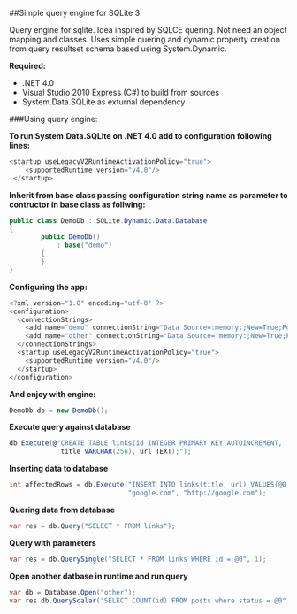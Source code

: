 ##Simple query engine for SQLite 3

Query engine for sqlite. Idea inspired by SQLCE quering. Not need an object mapping and classes.
Uses simple quering and dynamic property creation from query resultset schema based using System.Dynamic.

**Required:**

- .NET 4.0
- Visual Studio 2010 Express (C#) to build from sources
- System.Data.SQLite as exturnal dependency

###Using query engine:

**To run System.Data.SQLite on .NET 4.0 add to configuration following lines:**

```csharp
<startup useLegacyV2RuntimeActivationPolicy="true">
    <supportedRuntime version="v4.0"/>
 </startup>
```
 
**Inherit from base class passing configuration string name as parameter 
to contructor in base class as follwing:**

```csharp
public class DemoDb : SQLite.Dynamic.Data.Database
{
        public DemoDb()
            : base("demo")
        {        
        }
}
```

**Configuring the app:**

```csharp
<?xml version="1.0" encoding="utf-8" ?>
<configuration>
  <connectionStrings>
    <add name="demo" connectionString="Data Source=:memory:;New=True;Pooling=True;Max Pool Size=1;Journal Mode=Off;Version=3;" />
    <add name="other" connectionString="Data Source=:memory:;New=True;Pooling=True;Max Pool Size=1;Journal Mode=Off;Version=3;" />
  </connectionStrings>
  <startup useLegacyV2RuntimeActivationPolicy="true">
    <supportedRuntime version="v4.0"/>
  </startup>
</configuration>
```

**And enjoy with engine:**

```csharp
DemoDb db = new DemoDb();
```

**Execute query against database**

```csharp
db.Execute(@"CREATE TABLE links(id INTEGER PRIMARY KEY AUTOINCREMENT, 
             title VARCHAR(256), url TEXT);");
```

**Inserting data to database**

```csharp
int affectedRows = db.Execute("INSERT INTO links(title, url) VALUES(@0, @1)", 
                              "google.com", "http://google.com");
```

**Quering data from database**

```csharp
var res = db.Query("SELECT * FROM links");            
```

**Query with parameters**
```csharp
var res = db.QuerySingle("SELECT * FROM links WHERE id = @0", 1);
```

**Open another datbase in runtime and run query**
```csharp
var db = Database.Open("other");
var res db.QueryScalar("SELECT COUNT(id) FROM posts where status = @0", true)
```
